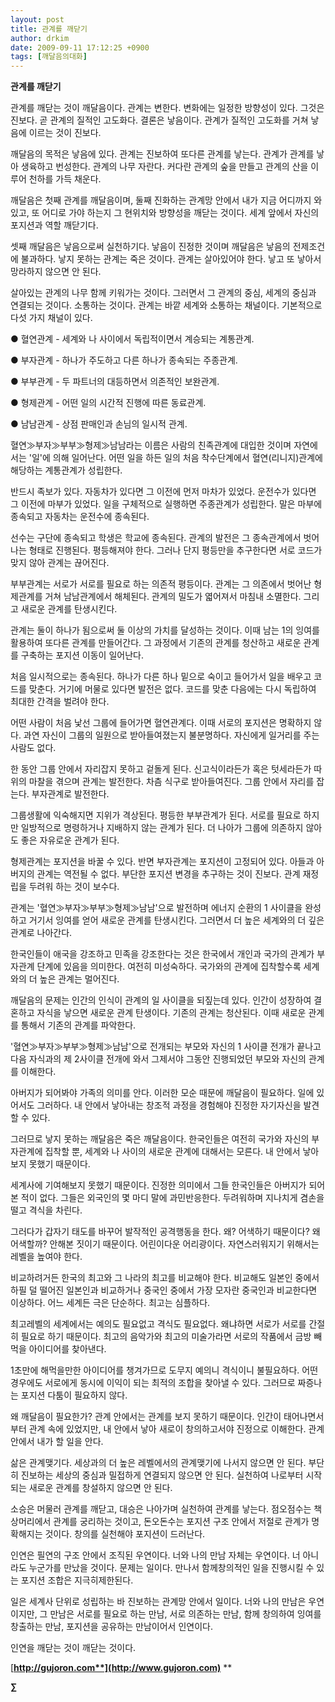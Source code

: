 ```yaml
---
layout: post
title: 관계를 깨닫기
author: drkim
date: 2009-09-11 17:12:25 +0900
tags: [깨달음의대화]
---
```

  
**관계를 깨닫기**

관계를 깨닫는 것이 깨달음이다. 관계는 변한다. 변화에는 일정한 방향성이 있다. 그것은 진보다. 곧 관계의 질적인 고도화다. 결론은 낳음이다. 관계가 질적인 고도화를 거쳐 낳음에 이르는 것이 진보다.

깨달음의 목적은 낳음에 있다. 관계는 진보하여 또다른 관계를 낳는다. 관계가 관계를 낳아 생육하고 번성한다. 관계의 나무 자란다. 커다란 관계의 숲을 만들고 관계의 산을 이루어 천하를 가득 채운다.

깨달음은 첫째 관계를 깨달음이며, 둘째 진화하는 관계망 안에서 내가 지금 어디까지 와 있고, 또 어디로 가야 하는지 그 현위치와 방향성을 깨닫는 것이다. 세계 앞에서 자신의 포지션과 역할 깨닫기다.

셋째 깨달음은 낳음으로써 실천하기다. 낳음이 진정한 것이며 깨달음은 낳음의 전제조건에 불과하다. 낳지 못하는 관계는 죽은 것이다. 관계는 살아있어야 한다. 낳고 또 낳아서 망라하지 않으면 안 된다. 

살아있는 관계의 나무 함께 키워가는 것이다. 그러면서 그 관계의 중심, 세계의 중심과 연결되는 것이다. 소통하는 것이다. 관계는 바깥 세계와 소통하는 채널이다. 기본적으로 다섯 가지 채널이 있다.

● 혈연관계 - 세계와 나 사이에서 독립적이면서 계승되는 계통관계. 

● 부자관계 - 하나가 주도하고 다른 하나가 종속되는 주종관계.

● 부부관계 - 두 파트너의 대등하면서 의존적인 보완관계.

● 형제관계 - 어떤 일의 시간적 진행에 따른 동료관계.

● 남남관계 - 상점 판매인과 손님의 일시적 관계.

혈연≫부자≫부부≫형제≫남남라는 이름은 사람의 친족관계에 대입한 것이며 자연에서는 '일'에 의해 일어난다. 어떤 일을 하든 일의 처음 착수단계에서 혈연(리니지)관계에 해당하는 계통관계가 성립한다. 

반드시 족보가 있다. 자동차가 있다면 그 이전에 먼저 마차가 있었다. 운전수가 있다면 그 이전에 마부가 있었다. 일을 구체적으로 실행하면 주종관계가 성립한다. 말은 마부에 종속되고 자동차는 운전수에 종속된다. 

선수는 구단에 종속되고 학생은 학교에 종속된다. 관계의 발전은 그 종속관계에서 벗어나는 형태로 진행된다. 평등해져야 한다. 그러나 단지 평등만을 추구한다면 서로 코드가 맞지 않아 관계는 끊어진다. 

부부관계는 서로가 서로를 필요로 하는 의존적 평등이다. 관계는 그 의존에서 벗어난 형제관계를 거쳐 남남관계에서 해체된다. 관계의 밀도가 엷어져서 마침내 소멸한다. 그리고 새로운 관계를 탄생시킨다.

관계는 둘이 하나가 됨으로써 둘 이상의 가치를 달성하는 것이다. 이때 남는 1의 잉여를 활용하여 또다른 관계를 만들어간다. 그 과정에서 기존의 관계를 청산하고 새로운 관계를 구축하는 포지션 이동이 일어난다. 

처음 일시적으로는 종속된다. 하나가 다른 하나 밑으로 숙이고 들어가서 일을 배우고 코드를 맞춘다. 거기에 머물로 있다면 발전은 없다. 코드를 맞춘 다음에는 다시 독립하여 최대한 간격을 벌려야 한다. 

어떤 사람이 처음 낯선 그룹에 들어가면 혈연관계다. 이때 서로의 포지션은 명확하지 않다. 과연 자신이 그룹의 일원으로 받아들여졌는지 불분명하다. 자신에게 일거리를 주는 사람도 없다. 

한 동안 그룹 안에서 자리잡지 못하고 겉돌게 된다. 신고식이라든가 혹은 텃세라든가 따위의 마찰을 겪으며 관계는 발전한다. 차츰 식구로 받아들여진다. 그룹 안에서 자리를 잡는다. 부자관계로 발전한다. 

그룹생활에 익숙해지면 지위가 격상된다. 평등한 부부관계가 된다. 서로를 필요로 하지만 일방적으로 명령하거나 지배하지 않는 관계가 된다. 더 나아가 그룹에 의존하지 않아도 좋은 자유로운 관계가 된다. 

형제관계는 포지션을 바꿀 수 있다. 반면 부자관계는 포지션이 고정되어 있다. 아들과 아버지의 관계는 역전될 수 없다. 부단한 포지션 변경을 추구하는 것이 진보다. 관계 재정립을 두려워 하는 것이 보수다.

관계는 '혈연≫부자≫부부≫형제≫남남'으로 발전하며 에너지 순환의 1 사이클을 완성하고 거기서 잉여를 얻어 새로운 관계를 탄생시킨다. 그러면서 더 높은 세계와의 더 깊은 관계로 나아간다. 

한국인들이 애국을 강조하고 민족을 강조한다는 것은 한국에서 개인과 국가의 관계가 부자관계 단계에 있음을 의미한다. 여전히 미성숙하다. 국가와의 관계에 집착할수록 세계와의 더 높은 관계는 멀어진다. 

깨달음의 문제는 인간의 인식이 관계의 일 사이클을 되짚는데 있다. 인간이 성장하여 결혼하고 자식을 낳으면 새로운 관계 탄생이다. 기존의 관계는 청산된다. 이때 새로운 관계를 통해서 기존의 관계를 파악한다.

'혈연≫부자≫부부≫형제≫남남'으로 전개되는 부모와 자신의 1 사이클 전개가 끝나고 다음 자식과의 제 2사이클 전개에 와서 그제서야 그동안 진행되었던 부모와 자신의 관계를 이해한다. 

아버지가 되어봐야 가족의 의미를 안다. 이러한 모순 때문에 깨달음이 필요하다. 일에 있어서도 그러하다. 내 안에서 낳아내는 창조적 과정을 경험해야 진정한 자기자신을 발견할 수 있다. 

그러므로 낳지 못하는 깨달음은 죽은 깨달음이다. 한국인들은 여전히 국가와 자신의 부자관계에 집착할 뿐, 세계와 나 사이의 새로운 관계에 대해서는 모른다. 내 안에서 낳아보지 못했기 때문이다.

세계사에 기여해보지 못했기 때문이다. 진정한 의미에서 그들 한국인들은 아버지가 되어본 적이 없다. 그들은 외국인의 몇 마디 말에 과민반응한다. 두려워하며 지나치게 겸손을 떨고 격식을 차린다.

그러다가 갑자기 태도를 바꾸어 발작적인 공격행동을 한다. 왜? 어색하기 때문이다? 왜 어색할까? 안해본 짓이기 때문이다. 어린이다운 어리광이다. 자연스러워지기 위해서는 레벨을 높여야 한다.

비교하려거든 한국의 최고와 그 나라의 최고를 비교해야 한다. 비교해도 일본인 중에서 하필 덜 떨어진 일본인과 비교하거나 중국인 중에서 가장 모자란 중국인과 비교한다면 이상하다. 어느 세계든 극은 단순하다. 최고는 심플하다.

최고레벨의 세계에서는 예의도 필요없고 격식도 필요없다. 왜냐하면 서로가 서로를 간절히 필요로 하기 때문이다. 최고의 음악가와 최고의 미술가라면 서로의 작품에서 금방 빼먹을 아이디어를 찾아낸다.

1초만에 해먹을만한 아이디어를 챙겨가므로 도무지 예의니 격식이니 불필요하다. 어떤 경우에도 서로에게 동시에 이익이 되는 최적의 조합을 찾아낼 수 있다. 그러므로 짜증나는 포지션 다툼이 필요하지 않다.

왜 깨달음이 필요한가? 관계 안에서는 관계를 보지 못하기 때문이다. 인간이 태어나면서부터 관계 속에 있었지만, 내 안에서 낳아 새로이 창의하고서야 진정으로 이해한다. 관계 안에서 내가 할 일을 안다.

삶은 관계맺기다. 세상과의 더 높은 레벨에서의 관계맺기에 나서지 않으면 안 된다. 부단히 진보하는 세상의 중심과 밀접하게 연결되지 않으면 안 된다. 실천하여 나로부터 시작되는 새로운 관계를 창설하지 않으면 안 된다.

소승은 머물러 관계를 깨닫고, 대승은 나아가며 실천하여 관계를 낳는다. 점오점수는 책상머리에서 관계를 궁리하는 것이고, 돈오돈수는 포지션 구조 안에서 저절로 관계가 명확해지는 것이다. 창의를 실천해야 포지션이 드러난다.

인연은 필연의 구조 안에서 조직된 우연이다. 너와 나의 만남 자체는 우연이다. 너 아니라도 누군가를 만났을 것이다. 문제는 일이다. 만나서 함께창의적인 일을 진행시킬 수 있는 포지션 조합은 지극히제한된다.

일은 세계사 단위로 성립하는 바 진보하는 관계망 안에서 일이다. 너와 나의 만남은 우연이지만, 그 만남은 서로를 필요로 하는 만남, 서로 의존하는 만남, 함께 창의하여 잉여를 창출하는 만남, 포지션을 공유하는 만남이어서 인연이다. 

인연을 깨닫는 것이 깨닫는 것이다.

[**http://gujoron.com**](http://www.gujoron.com)** 
**

**∑**